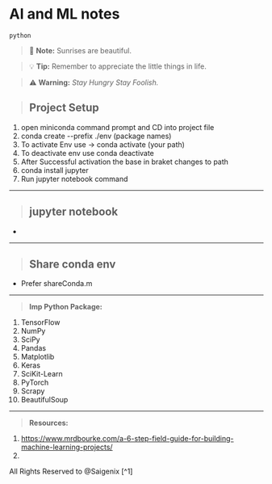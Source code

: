 # AI and ML notes

 `python`

> :memo: **Note:** Sunrises are beautiful.

> :bulb: **Tip:** Remember to appreciate the little things in life.

> :warning: **Warning:** *Stay Hungry Stay Foolish.*


> ## Project Setup

1. open miniconda command prompt and  CD into project file
2. conda create --prefix ./env (package names)
3. To activate Env use -> conda activate (your path)
4. To deactivate env use conda deactivate
5. After Successful activation the base in braket changes to path
6. conda install jupyter 
7. Run jupyter notebook command

---

> ## jupyter notebook 

- 


---

> ## Share conda env
- Prefer shareConda.m


---


> **Imp Python Package:**

1. TensorFlow
2. NumPy
3. SciPy 
4. Pandas
5. Matplotlib 
6. Keras
7. SciKit-Learn
8. PyTorch
9. Scrapy
10. BeautifulSoup

---

> **Resources:**

1. <https://www.mrdbourke.com/a-6-step-field-guide-for-building-machine-learning-projects/>
2. 



All Rights Reserved to @Saigenix [^1]
